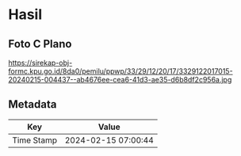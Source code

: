 # Hasil

## Foto C Plano

https://sirekap-obj-formc.kpu.go.id/8da0/pemilu/ppwp/33/29/12/20/17/3329122017015-20240215-004437--ab4676ee-cea6-41d3-ae35-d6b8df2c956a.jpg


## Metadata

| Key        | Value               |
| ---------- | ------------------- |
| Time Stamp | 2024-02-15 07:00:44 |



